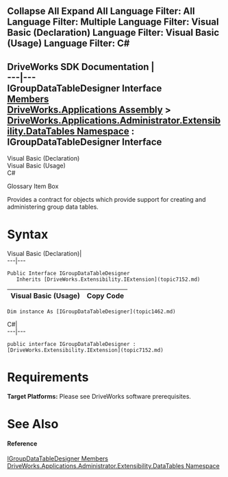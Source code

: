 Collapse All Expand All Language Filter: All  Language Filter: Multiple  Language Filter: Visual Basic (Declaration) Language Filter: Visual Basic (Usage) Language Filter: C#  
---  
DriveWorks SDK Documentation  |   
---|---  
IGroupDataTableDesigner Interface   
[Members](topic1463.md)   
[DriveWorks.Applications Assembly](topic13.md) > [DriveWorks.Applications.Administrator.Extensibility.DataTables Namespace](topic1432.md) : IGroupDataTableDesigner Interface  
---  
  
Visual Basic (Declaration)    
Visual Basic (Usage)    
C# 

Glossary Item Box

Provides a contract for objects which provide support for creating and administering group data tables. 

# Syntax

Visual Basic (Declaration)|   
---|---  
      
    
    Public Interface IGroupDataTableDesigner 
       Inherits [DriveWorks.Extensibility.IExtension](topic7152.md)   
  
Visual Basic (Usage)| Copy Code  
---|---  
      
    
    Dim instance As [IGroupDataTableDesigner](topic1462.md)  
  
C#|   
---|---  
      
    
    public interface IGroupDataTableDesigner : [DriveWorks.Extensibility.IExtension](topic7152.md)    
  
# Requirements

**Target Platforms:** Please see DriveWorks software prerequisites.

# See Also

#### Reference

[IGroupDataTableDesigner Members](topic1463.md)   
[DriveWorks.Applications.Administrator.Extensibility.DataTables Namespace](topic1432.md)


